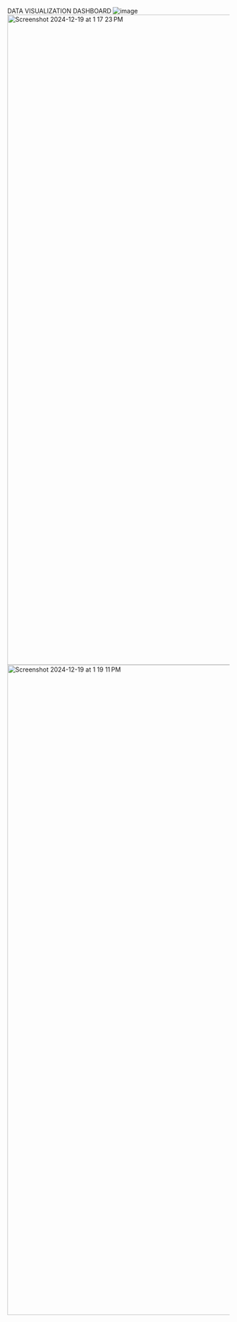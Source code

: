 DATA VISUALIZATION DASHBOARD
![image](https://github.com/user-attachments/assets/f8bba7a1-f35a-499a-a915-5bca619e2f2a)
<img width="1470" alt="Screenshot 2024-12-19 at 1 17 23 PM" src="https://github.com/user-attachments/assets/99317b59-9900-4fa3-aae6-977992301ffe" />
<br>
<img width="1470" alt="Screenshot 2024-12-19 at 1 19 11 PM" src="https://github.com/user-attachments/assets/1208b00a-1fc3-4310-970b-c51ba1f757c5" />



